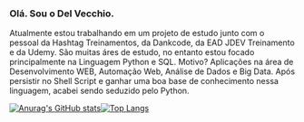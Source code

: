 ### Olá. Sou o Del Vecchio.
Atualmente estou trabalhando em um projeto de estudo junto com o pessoal da Hashtag Treinamentos, da Dankcode, da EAD JDEV Treinamento e da Udemy.
São muitas áres de estudo, no entanto estou focado principalmente na Linguagem Python e SQL. Motivo? Aplicações na área de Desenvolvimento WEB, Automação Web, Análise de Dados e Big Data. Após persistir no Shell Script e ganhar uma boa base de conhecimento nessa linguagem, acabei sendo seduzido pelo Python.


[![Anurag's GitHub stats](https://github-readme-stats.vercel.app/api?username=delvecchio1000&count_private=true&show_icons=true&theme=gotham)](https://github.com/anuraghazra/github-readme-stats)[![Top Langs](https://github-readme-stats.vercel.app/api/top-langs/?username=delvecchio1000&layout=compact&theme=gotham)](https://github.com/anuraghazra/github-readme-stats)
##
